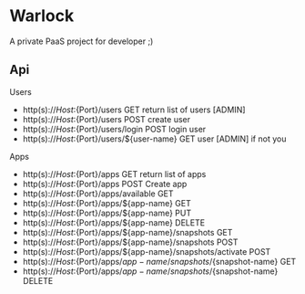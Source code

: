 Warlock
===========

A private PaaS project for developer ;)

Api
--------------------

Users

* http(s)://${Host}:${Port}/users GET return list of users [ADMIN]
* http(s)://${Host}:${Port}/users POST create user
* http(s)://${Host}:${Port}/users/login POST login user
* http(s)://${Host}:${Port}/users/${user-name} GET user [ADMIN] if not you

Apps

* http(s)://${Host}:${Port}/apps GET return list of apps
* http(s)://${Host}:${Port}/apps POST Create app 
* http(s)://${Host}:${Port}/apps/available GET 
* http(s)://${Host}:${Port}/apps/${app-name} GET 
* http(s)://${Host}:${Port}/apps/${app-name} PUT 
* http(s)://${Host}:${Port}/apps/${app-name} DELETE 
* http(s)://${Host}:${Port}/apps/${app-name}/snapshots GET
* http(s)://${Host}:${Port}/apps/${app-name}/snapshots POST
* http(s)://${Host}:${Port}/apps/${app-name}/snapshots/activate POST 
* http(s)://${Host}:${Port}/apps/${app-name}/snapshots/${snapshot-name} GET 
* http(s)://${Host}:${Port}/apps/${app-name}/snapshots/${snapshot-name} DELETE 
